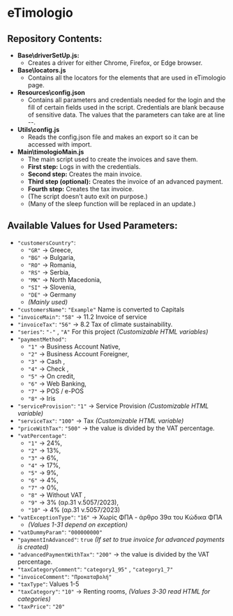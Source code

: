 # eTimologio


## Repository Contents:
- **Base\driverSetUp.js:**
  - Creates a driver for either Chrome, Firefox, or Edge browser.
- **Base\locators.js**
  - Contains all the locators for the elements that are used in eTimologio page.
- **Resources\config.json**
  - Contains all parameters and credentials needed for the login and the fill of certain fields used in the script. Credentials are blank because of sensitive data. The values that the parameters can take are at line --.
- **Utils\config.js**
  - Reads the config.json file and makes an export so it can be accessed with import.
- **Main\timologioMain.js**
  - The main script used to create the invoices and save them.
  - **First step:** Logs in with the credentials.
  - **Second step:** Creates the main invoice.
  - **Third step (optional):** Creates the invoice of an advanced payment.
  - **Fourth step:** Creates the tax invoice.
  - (The script doesn't auto exit on purpose.)
  - (Many of the sleep function will be replaced in an update.)

## Available Values for Used Parameters:
- `"customersCountry"`: 
  - `"GR"` -> Greece, 
  - `"BG"` -> Bulgaria, 
  - `"RO"` -> Romania, 
  - `"RS"` -> Serbia,
  - `"MK"` -> North Macedonia, 
  - `"SI"` -> Slovenia, 
  - `"DE"` -> Germany  
  - *(Mainly used)*
- `"customersName"`: `"Example"` Name is converted to Capitals
- `"invoiceMain"`: `"58"` -> 11.2 Invoice of service
- `"invoiceTax"`: `"56"` -> 8.2  Tax of climate sustainability.
- `"series"`: `"-"` , `"A"` For this project *(Customizable HTML variables)*
- `"paymentMethod"`: 
  - `"1"` -> Business Account Native,
  - `"2"` -> Business Account Foreigner, 
  - `"3"` -> Cash , 
  - `"4"` -> Check , 
  - `"5"` -> On credit, 
  - `"6"` -> Web Banking, 
  - `"7"` -> POS / e-POS 
  - `"8"` -> Iris
- `"serviceProvision"`: `"1"` -> Service Provision *(Customizable HTML variable)*
- `"serviceTax"`: `"100"` -> Tax *(Customizable HTML variable)*
- `"priceWithTax"`: `"500"` -> the value is divided by the VAT percentage.
- `"vatPercentage"`: 
  - `"1"` -> 24%, 
  - `"2"` -> 13%, 
  - `"3"` -> 6%, 
  - `"4"` -> 17%, 
  - `"5"` -> 9%, 
  - `"6"` -> 4%, 
  - `"7"` -> 0%, 
  - `"8"` -> Without VAT , 
  - `"9"` -> 3% (αρ.31 ν.5057/2023),
  - `"10"` -> 4% (αρ.31 ν.5057/2023)
- `"vatExceptionType"`: `"16"` -> Χωρίς ΦΠΑ - άρθρο 39α του Κώδικα ΦΠΑ 
  - *(Values 1-31 depend on exception)*
- `"vatDummyParam"`: `"000000000"` 
- `"paymentInAdvanced"`: `true` *(If set to true invoice for advanced payments is created)*
- `"advancedPaymentWithTax"`: `"200"` -> the value is divided by the VAT percentage.
- `"taxCategoryComment"`: `"category1_95"` , `"category1_7"`
- `"invoiceComment"`: `"Προκαταβολή"` 
- `"taxType"`: Values 1-5  
- `"taxCategory"`: `"10"` -> Renting rooms, *(Values 3-30 read HTML for categories)*
- `"taxPrice"`: `"20"`
